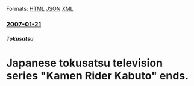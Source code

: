 
Formats: [HTML](/news/2007/01/21/japanese-tokusatsu-television-series-kamen-rider-kabuto-ends.html)  [JSON](/news/2007/01/21/japanese-tokusatsu-television-series-kamen-rider-kabuto-ends.json)  [XML](/news/2007/01/21/japanese-tokusatsu-television-series-kamen-rider-kabuto-ends.xml)  

### [2007-01-21](/news/2007/01/21/index.md)

##### Tokusatsu
#  Japanese tokusatsu television series "Kamen Rider Kabuto" ends.



